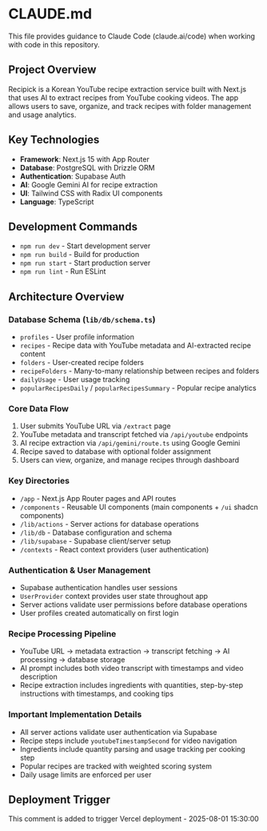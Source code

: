 # CLAUDE.md

This file provides guidance to Claude Code (claude.ai/code) when working with code in this repository.

## Project Overview

Recipick is a Korean YouTube recipe extraction service built with Next.js that uses AI to extract recipes from YouTube cooking videos. The app allows users to save, organize, and track recipes with folder management and usage analytics.

## Key Technologies

- **Framework**: Next.js 15 with App Router
- **Database**: PostgreSQL with Drizzle ORM 
- **Authentication**: Supabase Auth
- **AI**: Google Gemini AI for recipe extraction
- **UI**: Tailwind CSS with Radix UI components
- **Language**: TypeScript

## Development Commands

- `npm run dev` - Start development server
- `npm run build` - Build for production  
- `npm run start` - Start production server
- `npm run lint` - Run ESLint

## Architecture Overview

### Database Schema (`lib/db/schema.ts`)
- `profiles` - User profile information
- `recipes` - Recipe data with YouTube metadata and AI-extracted recipe content
- `folders` - User-created recipe folders
- `recipeFolders` - Many-to-many relationship between recipes and folders
- `dailyUsage` - User usage tracking
- `popularRecipesDaily` / `popularRecipesSummary` - Popular recipe analytics

### Core Data Flow
1. User submits YouTube URL via `/extract` page
2. YouTube metadata and transcript fetched via `/api/youtube` endpoints
3. AI recipe extraction via `/api/gemini/route.ts` using Google Gemini
4. Recipe saved to database with optional folder assignment
5. Users can view, organize, and manage recipes through dashboard

### Key Directories
- `/app` - Next.js App Router pages and API routes
- `/components` - Reusable UI components (main components + `/ui` shadcn components)
- `/lib/actions` - Server actions for database operations
- `/lib/db` - Database configuration and schema
- `/lib/supabase` - Supabase client/server setup
- `/contexts` - React context providers (user authentication)

### Authentication & User Management
- Supabase authentication handles user sessions
- `UserProvider` context provides user state throughout app
- Server actions validate user permissions before database operations
- User profiles created automatically on first login

### Recipe Processing Pipeline
- YouTube URL → metadata extraction → transcript fetching → AI processing → database storage
- AI prompt includes both video transcript with timestamps and video description
- Recipe extraction includes ingredients with quantities, step-by-step instructions with timestamps, and cooking tips

### Important Implementation Details
- All server actions validate user authentication via Supabase
- Recipe steps include `youtubeTimestampSecond` for video navigation
- Ingredients include quantity parsing and usage tracking per cooking step
- Popular recipes are tracked with weighted scoring system
- Daily usage limits are enforced per user

## Deployment Trigger
This comment is added to trigger Vercel deployment - 2025-08-01 15:30:00